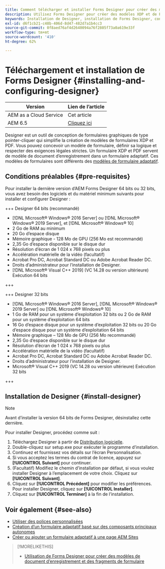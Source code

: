 ```yaml
---
title: Comment télécharger et installer Forms Designer pour créer des modèles de documents d’enregistrement ?
description: Utilisez Forms Designer pour créer des modèles XDP et de PDF Form qui servent de modèle pour un document d’enregistrement.
keywords: Installation de Designer, installation de Forms Designer, configuration requise pour l’installation de Forms Designer
exl-id: d6f1cb21-c48b-406d-8d47-482d7a1b4cc3
source-git-commit: 0f8aed76af4d2640094a76f2805f73a0a619e33f
workflow-type: tm+mt
source-wordcount: '410'
ht-degree: 62%

---
```


# Téléchargement et installation de Forms Designer {#installing-and-configuring-designer}

| Version | Lien de l’article |
| -------- | ---------------------------- |
| AEM as a Cloud Service | Cet article |
| AEM 6.5 | [Cliquez ici](https://experienceleague.adobe.com/docs/experience-manager-65/forms/install-aem-forms/jee-installation/installing-configuring-designer.html) |

Designer est un outil de conception de formulaires graphiques de type pointer-cliquer qui simplifie la création de modèles de formulaires XDP et PDF. Vous pouvez concevoir un modèle de formulaire, définir sa logique et respecter des exigences légales strictes. Un formulaire XDP et PDF servent de modèle de document d’enregistrement dans un formulaire adaptatif. Ces modèles de formulaires sont différents des [modèles de formulaire adaptatif](template-editor.md).

## Conditions préalables {#pre-requisites}

Pour installer la dernière version d’AEM Forms Designer 64 bits ou 32 bits, vous avez besoin des logiciels et du matériel minimum suivants pour installer et configurer Designer :

+++ Designer 64 bits (recommandé)

* [!DNL Microsoft® Windows® 2016 Server] ou [!DNL Microsoft® Windows® 2019 Server], et [!DNL Microsoft® Windows® 10]
* 2 Go de RAM au minimum
* 20 Go d’espace disque
* Mémoire graphique - 128 Mo de GPU (256 Mo est recommandé)
* 2,35 Go d’espace disponible sur le disque dur
* Résolution d’écran de 1 024 x 768 pixels ou plus
* Accélération matérielle de la vidéo (facultatif)
* Acrobat Pro DC, Acrobat Standard DC ou Adobe Acrobat Reader DC.
* Droits d’administrateur pour l’installation de Designer.
* [!DNL Microsoft® Visual C++ 2019] (VC 14.28 ou version ultérieure) Exécution 64 bits

+++

+++ Designer 32 bits

* [!DNL Microsoft® Windows® 2016 Server], [!DNL Microsoft® Windows® 2019 Server] ou [!DNL Microsoft® Windows® 10]
* 1 Go de RAM pour un système d’exploitation 32 bits ou 2 Go de RAM pour un système d’exploitation 64 bits
* 16 Go d’espace disque pour un système d’exploitation 32 bits ou 20 Go d’espace disque pour un système d’exploitation 64 bits
* Mémoire graphique – 128 Mo de GPU (256 Mo recommandé)
* 2,35 Go d’espace disponible sur le disque dur
* Résolution d’écran de 1 024 x 768 pixels ou plus
* Accélération matérielle de la vidéo (facultatif)
* Acrobat Pro DC, Acrobat Standard DC ou Adobe Acrobat Reader DC.
* Droits d’administrateur pour l’installation de Designer.
* Microsoft® Visual C++ 2019 (VC 14.28 ou version ultérieure) Exécution 32 bits

+++

## Installation de Designer {#install-designer}

>[!NOTE]
>
> Avant d’installer la version 64 bits de Forms Designer, désinstallez cette dernière.

Pour installer Designer, procédez comme suit :

1. Téléchargez Designer à partir de [Distribution logicielle](https://experience.adobe.com/downloads).
1. Double-cliquez sur setup.exe pour exécuter le programme d’installation.
1. Continuez et fournissez vos détails sur l’écran Personnalisation.
1. Si vous acceptez les termes du contrat de licence, appuyez sur **[!UICONTROL Suivant]** pour continuer.
1. (Facultatif) Modifiez le chemin d’installation par défaut, si vous voulez installer Designer à l’emplacement de votre choix. Cliquez sur **[!UICONTROL Suivant]**.
1. Cliquez sur **[!UICONTROL Précédent]** pour modifier les préférences. Pour installer Designer, cliquez sur **[!UICONTROL Installer]**.
1. Cliquez sur **[!UICONTROL Terminer]** à la fin de l’installation.

## Voir également {#see-also}

* [Utiliser des polices personnalisées](/help/forms/use-custom-fonts.md)
* [Création d’un formulaire adaptatif basé sur des composants principaux autonomes](/help/forms/creating-adaptive-form-core-components.md)
* [Créer ou ajouter un formulaire adaptatif à une page AEM Sites](/help/forms/create-or-add-an-adaptive-form-to-aem-sites-page.md)


>[!MORELIKETHIS]
>
>* [Utilisation de Forms Designer pour créer des modèles de document d’enregistrement et des fragments de formulaire](/help/forms/use-forms-designer.md)
